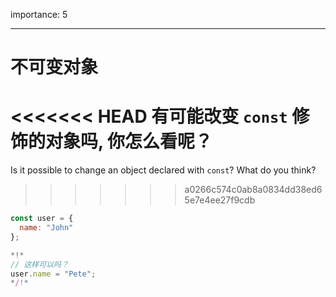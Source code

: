 importance: 5

---

# 不可变对象

<<<<<<< HEAD
有可能改变 `const` 修饰的对象吗, 你怎么看呢？
=======
Is it possible to change an object declared with `const`? What do you think?
>>>>>>> a0266c574c0ab8a0834dd38ed65e7e4ee27f9cdb

```js
const user = {
  name: "John"
};

*!*
// 这样可以吗？
user.name = "Pete";
*/!*
```
